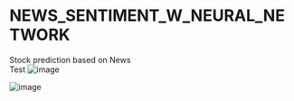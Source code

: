 # NEWS_SENTIMENT_W_NEURAL_NETWORK
Stock prediction based on News
<br>
Test
![image](https://user-images.githubusercontent.com/20588107/105569664-bc91ff80-5d00-11eb-89de-48edbf617640.png)
<br>

![image](https://user-images.githubusercontent.com/20588107/105569762-bfd9bb00-5d01-11eb-9a9c-02157eb092de.png)

